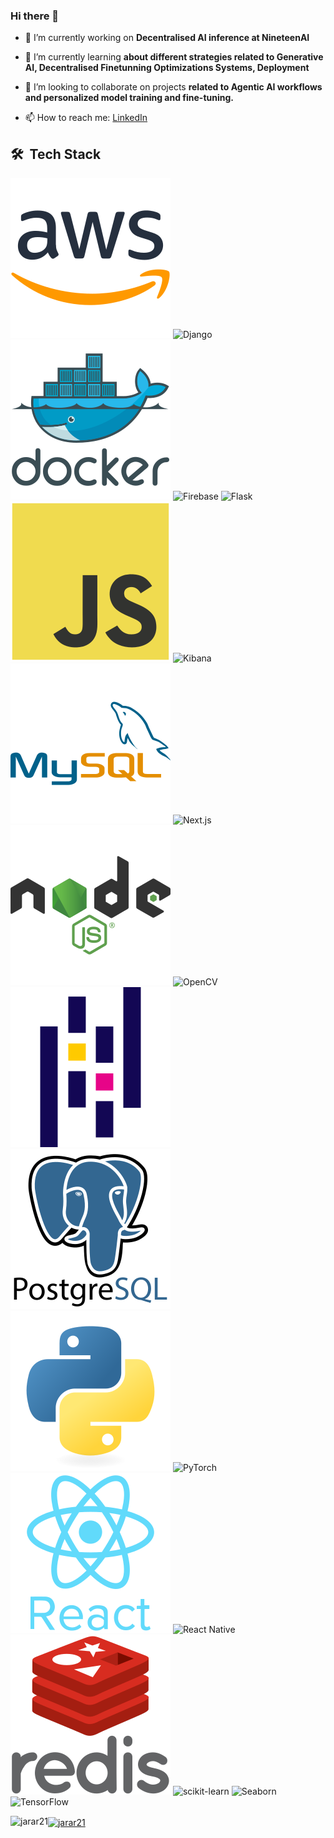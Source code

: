### Hi there 👋

- 🔭 I’m currently working on **Decentralised AI inference at NineteenAI**

- 🌱 I’m currently learning **about different strategies related to Generative AI, Decentralised Finetunning Optimizations Systems, Deployment**

- 👯 I’m looking to collaborate on projects **related to Agentic AI workflows and personalized model training and fine-tuning.**

- 📫 How to reach me: [LinkedIn](https://www.linkedin.com/in/jarar-ahmad-32867a213/)

<h2>🛠 &nbsp;Tech Stack</h2>

![AWS](https://raw.githubusercontent.com/devicons/devicon/master/icons/amazonwebservices/amazonwebservices-original-wordmark.svg)
![Django](https://cdn.worldvectorlogo.com/logos/django.svg)
![Docker](https://raw.githubusercontent.com/devicons/devicon/master/icons/docker/docker-original-wordmark.svg)
![Firebase](https://www.vectorlogo.zone/logos/firebase/firebase-icon.svg)
![Flask](https://www.vectorlogo.zone/logos/pocoo_flask/pocoo_flask-icon.svg)
![JavaScript](https://raw.githubusercontent.com/devicons/devicon/master/icons/javascript/javascript-original.svg)
![Kibana](https://www.vectorlogo.zone/logos/elasticco_kibana/elasticco_kibana-icon.svg)
![MySQL](https://raw.githubusercontent.com/devicons/devicon/master/icons/mysql/mysql-original-wordmark.svg)
![Next.js](https://cdn.worldvectorlogo.com/logos/nextjs-2.svg)
![Node.js](https://raw.githubusercontent.com/devicons/devicon/master/icons/nodejs/nodejs-original-wordmark.svg)
![OpenCV](https://www.vectorlogo.zone/logos/opencv/opencv-icon.svg)
![Pandas](https://raw.githubusercontent.com/devicons/devicon/2ae2a900d2f041da66e950e4d48052658d850630/icons/pandas/pandas-original.svg)
![PostgreSQL](https://raw.githubusercontent.com/devicons/devicon/master/icons/postgresql/postgresql-original-wordmark.svg)
![Python](https://raw.githubusercontent.com/devicons/devicon/master/icons/python/python-original.svg)
![PyTorch](https://www.vectorlogo.zone/logos/pytorch/pytorch-icon.svg)
![React](https://raw.githubusercontent.com/devicons/devicon/master/icons/react/react-original-wordmark.svg)
![React Native](https://reactnative.dev/img/header_logo.svg)
![Redis](https://raw.githubusercontent.com/devicons/devicon/master/icons/redis/redis-original-wordmark.svg)
![scikit-learn](https://upload.wikimedia.org/wikipedia/commons/0/05/Scikit_learn_logo_small.svg)
![Seaborn](https://seaborn.pydata.org/_images/logo-mark-lightbg.svg)
![TensorFlow](https://www.vectorlogo.zone/logos/tensorflow/tensorflow-icon.svg)

<a href="https://github.com/jarar21">
  <img align="left" src="https://github-readme-stats.vercel.app/api/top-langs?username=jarar21&show_icons=true&locale=en&layout=compact" alt="jarar21" />
</a>
<a href="https://github.com/jarar21">
  <img align="center" src="https://github-readme-stats.vercel.app/api?username=jarar21&show_icons=true&locale=en" alt="jarar21" />
</a>
